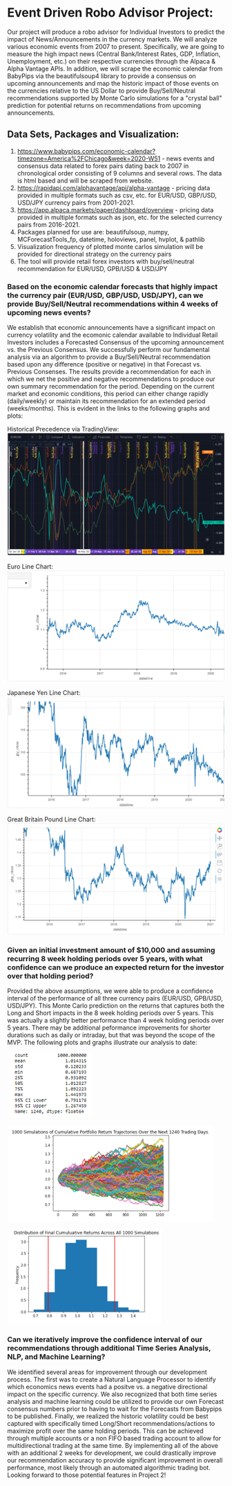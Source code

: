# Event Driven Robo Advisor Project:
Our project will produce a robo advisor for Individual Investors to predict the impact of News/Announcements in the currency markets. We will analyze various economic events from 2007 to present. Specifically, we are going to measure the high impact news (Central Bank/Interest Rates, GDP, Inflation, Unemployment, etc.) on their respective currencies through the Alpaca & Alpha Vantage APIs. In addition, we will scrape the economic calendar from BabyPips via the beautifulsoup4 library to provide a consensus on upcoming announcements and map the historic impact of those events on the currencies relative to the US Dollar to provide Buy/Sell/Neutral recommendations supported by Monte Carlo simulations for a "crystal ball" prediction for potential returns on recommendations from upcoming announcements.

## Data Sets, Packages and Visualization:
1. https://www.babypips.com/economic-calendar?timezone=America%2FChicago&week=2020-W51 - news events and consensus data related to forex pairs dating back to 2007 in chronological order consisting of 9 columns and several rows. The data is html based and will be scraped from website.
2. https://rapidapi.com/alphavantage/api/alpha-vantage - pricing data provided in multiple formats such as csv, etc. for EUR/USD, GBP/USD, USD/JPY currency pairs from 2001-2021.
3. https://app.alpaca.markets/paper/dashboard/overview - pricing data provided in multiple formats such as json, etc. for the selected currency pairs from 2016-2021.
4. Packages planned for use are: beautifulsoup, numpy, MCForecastTools_fp, datetime, holoviews, panel, hvplot, & pathlib
5. Visualization frequency of plotted monte carlos simulation will be provided for directional strategy on the currency pairs
6. The tool will provide retail forex investors with buy/sell/neutral recommendation for EUR/USD, GPB/USD & USD/JPY

### Based on the economic calendar forecasts that highly impact the currency pair (EUR/USD, GBP/USD, USD/JPY), can we provide Buy/Sell/Neutral recommendations within 4 weeks of upcoming news events?

We establish that economic announcements have a significant impact on currency volatility and the ecomonic calendar available to Individual Retail Investors includes a Forecasted Consensus of the upcoming announcement vs. the Previous Consensus. We successfully perform our fundamental analysis via an algorithm to provide a Buy/Sell/Neutral recommendation based upon any difference (positive or negative) in that Forecast vs. Previous Consenses. The results provide a recommendation for each in which we net the positive and negative recommendations to produce our own summary recommendation for the period. Depending on the current market and economic conditions, this period can either change rapidly (daily/weekly) or maintain its recommendation for an extended period (weeks/months). This is evident in the links to the following graphs and plots:

Historical Precedence via TradingView:
![](https://github.com/lchristij/Project-01/blob/main/images/trading_view_historical.png)

Euro Line Chart:
![](https://github.com/lchristij/Project-01/blob/main/images/euro_graph.png)

Japanese Yen Line Chart:
![](https://github.com/lchristij/Project-01/blob/main/images/jpy_graph.png)

Great Britain Pound Line Chart:
![](https://github.com/lchristij/Project-01/blob/main/images/gbp_graph.png)


### Given an initial investment amount of $10,000 and assuming recurring 8 week holding periods over 5 years, with what confidence can we produce an expected return for the investor over that holding period?

Provided the above assumptions, we were able to produce a confidence interval of the performance of all three currency pairs (EUR/USD, GPB/USD, USD/JPY). This Monte Carlo prediction on the returns that captures both the Long and Short impacts in the 8 week holding periods over 5 years. This was actually a slightly better performance than 4 week holding periods over 5 years. There may be additional peformance improvements for shorter durations such as daily or intraday, but that was beyond the scope of the MVP. The following plots and graphs illustrate our analysis to date:

![](https://github.com/lchristij/Project-01/blob/main/images/MC_lower_upper.png)

![](https://github.com/lchristij/Project-01/blob/main/images/monte_carlo.png)

![](https://github.com/lchristij/Project-01/blob/main/images/histo_graph.png)

### Can we iteratively improve the confidence interval of our recommendations through additional Time Series Analysis, NLP, and Machine Learning?
We identified several areas for improvement through our development process. The first was to create a Natural Language Processor to identify which economics news events had a positve vs. a negative directional impact on the specific currency. We also recognized that both time series analysis and machine learning could be utilized to provide our own Forecast consensus numbers prior to having to wait for the Forecasts from Babypips to be published. Finally, we realized the historic volatility could be best captured with specifically timed Long/Short recommendations/actions to maximize profit over the same holding periods. This can be achieved through multiple accounts or a non FIFO based trading account to allow for multidirectional trading at the same time. By implementing all of the above with an additional 2 weeks for development, we could drastically improve our recommendation accuracy to provide significant improvement in overall performance, most likely through an automated algorithmic trading bot. Looking forward to those potential features in Project 2!


